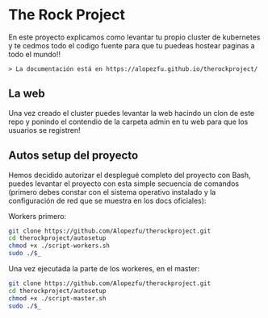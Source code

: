# The Rock Project

En este proyecto explicamos como levantar tu propio cluster de kubernetes y te cedmos todo el codigo fuente para que tu puedeas hostear paginas a todo el mundo!!

	> La documentación está en https://alopezfu.github.io/therockproject/

## La web

Una vez creado el cluster puedes levantar la web hacindo un clon de este repo y ponindo el contendio de la carpeta admin en tu web para que los usuarios se registren!

## Autos setup del proyecto

Hemos decidido autorizar el desplegué completo del proyecto con Bash, puedes levantar el proyecto con esta simple secuencia de comandos (primero debes constar con el sistema operativo instalado y la configuración de red que se muestra en los docs oficiales):

Workers primero:
```bash
git clone https://github.com/Alopezfu/therockproject.git
cd therockproject/autosetup
chmod +x ./script-workers.sh
sudo ./$_
```

Una vez ejecutada la parte de los workeres, en el master:
```bash
git clone https://github.com/Alopezfu/therockproject.git
cd therockproject/autosetup
chmod +x ./script-master.sh
sudo ./$_
```
